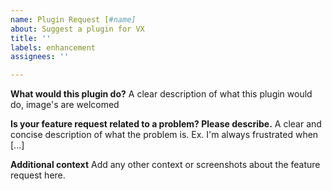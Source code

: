 ```yaml
---
name: Plugin Request [#name]
about: Suggest a plugin for VX
title: ''
labels: enhancement
assignees: ''

---
```


**What would this plugin do?**
A clear description of what this plugin would do, image's are welcomed

**Is your feature request related to a problem? Please describe.**
A clear and concise description of what the problem is. Ex. I'm always frustrated when [...]

**Additional context**
Add any other context or screenshots about the feature request here.
